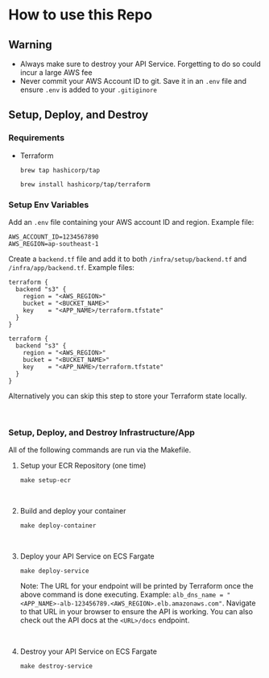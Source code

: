 # How to use this Repo
## Warning
- Always make sure to destroy your API Service. Forgetting to do so could incur a large AWS fee
- Never commit your AWS Account ID to git. Save it in an `.env` file and ensure `.env` is added to your `.gitiginore`

## Setup, Deploy, and Destroy

### Requirements

- Terraform

  `brew tap hashicorp/tap`
  
  `brew install hashicorp/tap/terraform`
  

### Setup Env Variables
Add an `.env` file containing your AWS account ID and region. Example file:
```
AWS_ACCOUNT_ID=1234567890
AWS_REGION=ap-southeast-1
```

Create a `backend.tf` file and add it to both `/infra/setup/backend.tf` and `/infra/app/backend.tf`. Example files:
```
terraform {
  backend "s3" {
    region = "<AWS_REGION>"
    bucket = "<BUCKET_NAME>"
    key    = "<APP_NAME>/terraform.tfstate"
  }
}
```
```
terraform {
  backend "s3" {
    region = "<AWS_REGION>"
    bucket = "<BUCKET_NAME>"
    key    = "<APP_NAME>/terraform.tfstate"
  }
}
```
Alternatively you can skip this step to store your Terraform state locally.

<br>

### Setup, Deploy, and Destroy Infrastructure/App
All of the following commands are run via the Makefile.

1. Setup your ECR Repository (one time)
    ```
    make setup-ecr
    ```

<br>

2. Build and deploy your container
    ```
    make deploy-container
    ```

<br>

3. Deploy your API Service on ECS Fargate
    ```
    make deploy-service
    ```
    Note: The URL for your endpoint will be printed by Terraform once the above command is done executing. Example: `alb_dns_name = "<APP_NAME>-alb-123456789.<AWS_REGION>.elb.amazonaws.com"`. Navigate to that URL in your browser to ensure the API is working. You can also check out the API docs at the `<URL>/docs` endpoint.

<br>

4. Destroy your API Service on ECS Fargate
    ```
    make destroy-service
    ```

